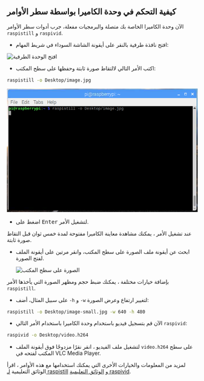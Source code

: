 ## كيفية التحكم في وحدة الكاميرا بواسطة سطر الأوامر

الآن وحدة الكاميرا الخاصة بك متصلة والبرمجيات مفعلة، جرب أدوات سطر الأوامر `raspistill` و `raspivid`.

- افتح نافذة طرفية بالنقر على أيقونة الشاشة السوداء في شريط المهام:

![افتح الوحدة الطرفية](images/open-terminal-annotated.png)

- اكتب الأمر التالي لالتقاط صورة ثابتة وحفظها على سطح المكتب:

```bash
raspistill -o Desktop/image.jpg
```

![تم إدخال أمر raspistill الى المحطة الطرفية](images/raspistill-image.png)

- اضغط على <kbd>Enter</kbd> لتشغيل الأمر.

عند تشغيل الأمر ، يمكنك مشاهدة معاينة الكاميرا مفتوحة لمدة خمس ثوان قبل التقاط صورة ثابتة.

- ابحث عن أيقونة ملف الصورة على سطح المكتب، وانقر مرتين على أيقونة الملف لفتح الصورة.

    ![الصورة على سطح المكتب](images/desktop-annotated.png)

بإضافة خيارات مختلفة ، يمكنك ضبط حجم ومظهر الصورة التي يأخذها الأمر `raspistill`.

- على سبيل المثال، أضف `-h` و `-w` لتغيير ارتفاع وعرض الصورة:

```bash
raspistill -o Desktop/image-small.jpg -w 640 -h 480
```

- الآن قم بتسجيل فيديو باستخدام وحدة الكاميرا باستخدام الأمر التالي `raspivid`:

```bash
raspivid -o Desktop/video.h264
```

- لتشغيل ملف الفيديو ، انقر نقرًا مزدوجًا فوق أيقونة الملف `video.h264` على سطح المكتب لفتحه في VLC Media Player.

لمزيد من المعلومات والخيارات الأخرى التي يمكنك استخدامها مع هذه الأوامر ، اقرأ الوثائق التعليمية [لـ raspistill](https://www.raspberrypi.org/documentation/usage/camera/raspicam/raspistill.md) و [الوثائق التعليمية raspivid](https://www.raspberrypi.org/documentation/usage/camera/raspicam/raspivid.md).
